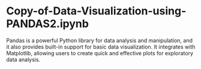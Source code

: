 # Copy-of-Data-Visualization-using-PANDAS2.ipynb
Pandas is a powerful Python library for data analysis and manipulation, and it also provides built-in support for basic data visualization. It integrates with Matplotlib, allowing users to create quick and effective plots for exploratory data analysis.
